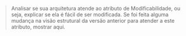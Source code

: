 > Analisar se sua arquitetura atende ao atributo de Modificabilidade, ou seja, explicar se ela é fácil de ser modificada. Se foi feita alguma mudança na visão estrutural da versão anterior para atender a este atributo, mostrar aqui.



